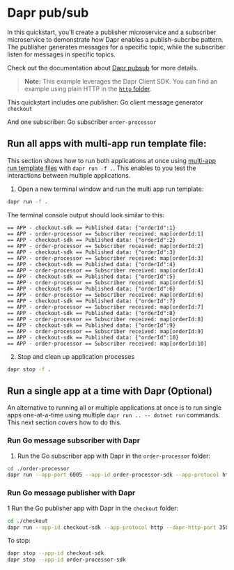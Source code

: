 # Dapr pub/sub

In this quickstart, you'll create a publisher microservice and a subscriber microservice to demonstrate how Dapr enables a publish-subcribe pattern. The publisher generates messages for a specific topic, while the subscriber listen for messages in specific topics.

Check out the documentation about [Dapr pubsub](https://docs.dapr.io/developing-applications/building-blocks/pubsub/) for more details.

> **Note:** This example leverages the Dapr Client SDK. You can find an example using plain HTTP in the [`http` folder](../http/).

This quickstart includes one publisher: Go client message generator `checkout`

And one subscriber: Go subscriber `order-processor`

## Run all apps with multi-app run template file:

This section shows how to run both applications at once using [multi-app run template files](https://docs.dapr.io/developing-applications/local-development/multi-app-dapr-run/multi-app-overview/) with `dapr run -f .`.  This enables to you test the interactions between multiple applications.  

1. Open a new terminal window and run the multi app run template:

<!-- STEP
name: Run multi app run template
expected_stdout_lines:
  - 'Started Dapr with app id "order-processor"'
  - 'Started Dapr with app id "checkout-sdk"'
  - '== APP - checkout-sdk == Published data: {"orderId":1}'
  - '== APP - order-processor == Subscriber received: map[orderId:1]'
expected_stderr_lines:
output_match_mode: substring
match_order: none
background: true
sleep: 120
timeout_seconds: 180
-->

```bash
dapr run -f .
```

The terminal console output should look similar to this:

```text
== APP - checkout-sdk == Published data: {"orderId":1}
== APP - order-processor == Subscriber received: map[orderId:1]
== APP - checkout-sdk == Published data: {"orderId":2}
== APP - order-processor == Subscriber received: map[orderId:2]
== APP - checkout-sdk == Published data: {"orderId":3}
== APP - order-processor == Subscriber received: map[orderId:3]
== APP - checkout-sdk == Published data: {"orderId":4}
== APP - order-processor == Subscriber received: map[orderId:4]
== APP - checkout-sdk == Published data: {"orderId":5}
== APP - order-processor == Subscriber received: map[orderId:5]
== APP - checkout-sdk == Published data: {"orderId":6}
== APP - order-processor == Subscriber received: map[orderId:6]
== APP - checkout-sdk == Published data: {"orderId":7}
== APP - order-processor == Subscriber received: map[orderId:7]
== APP - checkout-sdk == Published data: {"orderId":8}
== APP - order-processor == Subscriber received: map[orderId:8]
== APP - checkout-sdk == Published data: {"orderId":9}
== APP - order-processor == Subscriber received: map[orderId:9]
== APP - checkout-sdk == Published data: {"orderId":10}
== APP - order-processor == Subscriber received: map[orderId:10]
```
<!-- END_STEP -->

2. Stop and clean up application processes
<!-- STEP
name: Stop multi-app run 
sleep: 5
-->


```bash
dapr stop -f .
```
<!-- END_STEP -->

## Run a single app at a time with Dapr (Optional)

An alternative to running all or multiple applications at once is to run single apps one-at-a-time using multiple `dapr run .. -- dotnet run` commands.  This next section covers how to do this. 

### Run Go message subscriber with Dapr

1. Run the Go subscriber app with Dapr in the `order-processor` folder:


```bash
cd ./order-processor
dapr run --app-port 6005 --app-id order-processor-sdk --app-protocol http --dapr-http-port 3501 --resources-path ../../../components -- go run .
```

### Run Go message publisher with Dapr

1 Run the Go publisher app with Dapr in the `checkout` folder:

```bash
cd ./checkout
dapr run --app-id checkout-sdk --app-protocol http --dapr-http-port 3500 --resources-path ../../../components -- go run .
```

To stop:

```bash
dapr stop --app-id checkout-sdk
dapr stop --app-id order-processor-sdk
```
